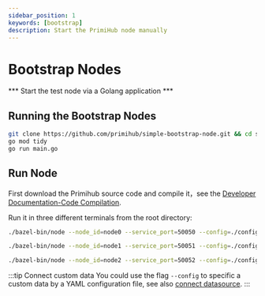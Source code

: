 ```yaml
---
sidebar_position: 1
keywords: [bootstrap]
description: Start the PrimiHub node manually
---
```


# Bootstrap Nodes

 *** Start the test node via a Golang application *** 
 
## Running the Bootstrap Nodes

```bash
git clone https://github.com/primihub/simple-bootstrap-node.git && cd simple-bootstrap-node
go mod tidy
go run main.go
```

## Run Node

First download the Primihub source code and compile it，see the [Developer Documentation-Code Compilation](docs/../../developer-docs/build).

Run it in three different terminals from the root directory:

```bash
./bazel-bin/node --node_id=node0 --service_port=50050 --config=./config/node0.yaml
```

```bash
./bazel-bin/node --node_id=node1 --service_port=50051 --config=./config/node1.yaml
```

```bash
./bazel-bin/node --node_id=node2 --service_port=50052 --config=./config/node2.yaml
```

:::tip Connect custom data
You could use the flag `--config` to specific a custom data by a YAML configuration file, see also [connect datasource](docs/../connect-datasource).
:::

